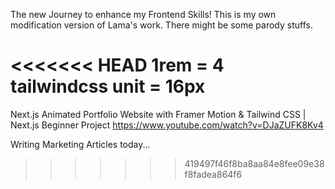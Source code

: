 The new Journey to enhance my Frontend Skills!
This is my own modification version of Lama's work.
There might be some parody stuffs.

<<<<<<< HEAD
1rem = 4 tailwindcss unit = 16px
=======
Next.js Animated Portfolio Website with Framer Motion & Tailwind CSS | Next.js Beginner Project
https://www.youtube.com/watch?v=DJaZUFK8Kv4

Writing Marketing Articles today...
>>>>>>> 419497f46f8ba8aa84e8fee09e38f8fadea864f6
